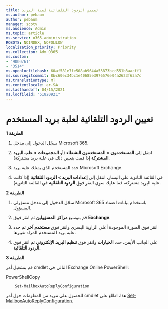 ```yaml
---
title: تعيين الردود التلقائية لعبة البريد
ms.author: pebaum
author: pebaum
manager: scotv
ms.audience: Admin
ms.topic: article
ms.service: o365-administration
ROBOTS: NOINDEX, NOFOLLOW
localization_priority: Priority
ms.collection: Adm_O365
ms.custom:
- "9000761"
- "3514"
ms.openlocfilehash: 60af581e7fe508ab9644a53873bcd551b3aacff1
ms.sourcegitcommit: 8bc60ec34bc1e40685e3976576e04a2623f63a7c
ms.translationtype: MT
ms.contentlocale: ar-SA
ms.lasthandoff: 04/15/2021
ms.locfileid: "51820921"
---
```

# <a name="set-auto-replies-for-a-users-mailbox"></a>تعيين الردود التلقائية لعلبة بريد المستخدم

**الطريقة 1**

1. سجّل الدخول إلى مدخل Microsoft 365.

2. انتقل إلى **المستخدمون > المستخدمون النشطاء** (أو **المجموعات > علب البريد المشتركة** إذا قمت بتعيين ذلك في علبة بريد مشتركة).

3. حدد المستخدم الذي يمتلك علبة بريد Microsoft Exchange.

4. في القائمة الثانوية على اليسار، انتقل إلى **إعدادات البريد > الردود التلقائية** (إذا كانت علبة البريد مشتركة، فما عليك سوى النقر فوق **الردود التلقائية** في القائمة الثانوية).

**الطريقة 2**

1. سجّل الدخول إلى مدخل مسؤولي Microsoft 365 باستخدام بيانات اعتماد المسؤول.

2. قم بتوسيع **مراكز المسؤولين** ثم انقر فوق **Exchange**.

3. انقر فوق الصورة الموجودة أعلى الزاوية اليسرى وانقر فوق **مستخدم آخر** ثم حدد علبة بريد المستخدم المراد تغييرها.

4. على الجانب الأيمن، حدد **الخيارات** وانقر فوق **تنظيم البريد الإلكتروني** ثم انقر فوق **الردود التلقائية.**

**الطريقة 3**

قم بتشغيل أمر cmdlet التالي في Exchange Online PowerShell:

PowerShellCopy

```
    Set-MailboxAutoReplyConfiguration
```

للحصول على مزيد من المعلومات حول أمر cmdlet هذا، اطلع على [Set-MailboxAutoReplyConfiguration](https://docs.microsoft.com/powershell/module/exchange/mailboxes/set-mailboxautoreplyconfiguration).
